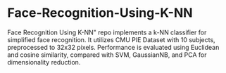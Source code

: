 # Face-Recognition-Using-K-NN
Face Recognition Using K-NN" repo implements a k-NN classifier for simplified face recognition. It utilizes CMU PIE Dataset with 10 subjects, preprocessed to 32x32 pixels. Performance is evaluated using Euclidean and cosine similarity, compared with SVM, GaussianNB, and PCA for dimensionality reduction.
